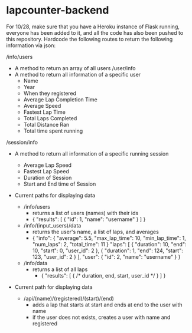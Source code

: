 # lapcounter-backend
For 10/28, make sure that you have a Heroku instance of Flask running, everyone has been added to it, and all the code has also been pushed to this repository.
Hardcode the following routes to return the following information via json:

/info/users
* A method to return an array of all users
/user/info
* A method to return all information of a specific user
  * Name
  * Year
  * When they registered
  * Average Lap Completion Time
  * Average Speed
  * Fastest Lap Time
  * Total Laps Completed
  * Total Distance Ran
  * Total time spent running

/session/info
* A method to return all information of a specific running session
  * Average Lap Speed
  * Fastest Lap Speed
  * Duration of Session
  * Start and End time of Session

* Current paths for displaying data
    * /info/users
        * returns a list of users (names) with their ids
        * { "results": [ { "id": 1, "name": "username" } ] }
    * /info/(input_users)/data
        * returns the user's name, a list of laps, and averages
        * {
            "info": {
                "average": 5.5,
                "max_lap_time": 10,
                "min_lap_time": 1,
                "num_laps": 2,
                "total_time": 11
            }
            "laps": [
                {
                  "duration": 10,
                  "end": 10,
                  "start": 0,
                  "user_id": 2
                },
                {
                  "duration": 1,
                  "end": 124,
                  "start": 123,
                  "user_id": 2
                }
              ],
              "user": {
                "id": 2,
                "name": "username"
              }
            }
    * /info/data
        * returns a list of all laps
           * { "results": [ { /* duration, end, start, user_id */ } ] }

* Current path for displaying data
    * /api/(name)/(registered)/(start)/(end)
        * adds a lap that starts at start and ends at end to the user with name
        * if the user does not exists, creates a user with name and registered
